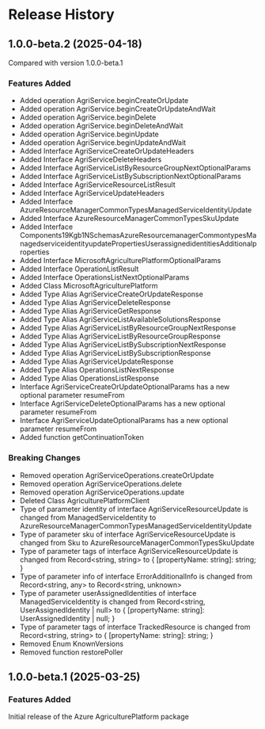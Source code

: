 # Release History
    
## 1.0.0-beta.2 (2025-04-18)
Compared with version 1.0.0-beta.1
    
### Features Added

  - Added operation AgriService.beginCreateOrUpdate
  - Added operation AgriService.beginCreateOrUpdateAndWait
  - Added operation AgriService.beginDelete
  - Added operation AgriService.beginDeleteAndWait
  - Added operation AgriService.beginUpdate
  - Added operation AgriService.beginUpdateAndWait
  - Added Interface AgriServiceCreateOrUpdateHeaders
  - Added Interface AgriServiceDeleteHeaders
  - Added Interface AgriServiceListByResourceGroupNextOptionalParams
  - Added Interface AgriServiceListBySubscriptionNextOptionalParams
  - Added Interface AgriServiceResourceListResult
  - Added Interface AgriServiceUpdateHeaders
  - Added Interface AzureResourceManagerCommonTypesManagedServiceIdentityUpdate
  - Added Interface AzureResourceManagerCommonTypesSkuUpdate
  - Added Interface Components19Kgb1NSchemasAzureResourcemanagerCommontypesManagedserviceidentityupdatePropertiesUserassignedidentitiesAdditionalproperties
  - Added Interface MicrosoftAgriculturePlatformOptionalParams
  - Added Interface OperationListResult
  - Added Interface OperationsListNextOptionalParams
  - Added Class MicrosoftAgriculturePlatform
  - Added Type Alias AgriServiceCreateOrUpdateResponse
  - Added Type Alias AgriServiceDeleteResponse
  - Added Type Alias AgriServiceGetResponse
  - Added Type Alias AgriServiceListAvailableSolutionsResponse
  - Added Type Alias AgriServiceListByResourceGroupNextResponse
  - Added Type Alias AgriServiceListByResourceGroupResponse
  - Added Type Alias AgriServiceListBySubscriptionNextResponse
  - Added Type Alias AgriServiceListBySubscriptionResponse
  - Added Type Alias AgriServiceUpdateResponse
  - Added Type Alias OperationsListNextResponse
  - Added Type Alias OperationsListResponse
  - Interface AgriServiceCreateOrUpdateOptionalParams has a new optional parameter resumeFrom
  - Interface AgriServiceDeleteOptionalParams has a new optional parameter resumeFrom
  - Interface AgriServiceUpdateOptionalParams has a new optional parameter resumeFrom
  - Added function getContinuationToken

### Breaking Changes

  - Removed operation AgriServiceOperations.createOrUpdate
  - Removed operation AgriServiceOperations.delete
  - Removed operation AgriServiceOperations.update
  - Deleted Class AgriculturePlatformClient
  - Type of parameter identity of interface AgriServiceResourceUpdate is changed from ManagedServiceIdentity to AzureResourceManagerCommonTypesManagedServiceIdentityUpdate
  - Type of parameter sku of interface AgriServiceResourceUpdate is changed from Sku to AzureResourceManagerCommonTypesSkuUpdate
  - Type of parameter tags of interface AgriServiceResourceUpdate is changed from Record<string, string> to {
        [propertyName: string]: string;
    }
  - Type of parameter info of interface ErrorAdditionalInfo is changed from Record<string, any> to Record<string, unknown>
  - Type of parameter userAssignedIdentities of interface ManagedServiceIdentity is changed from Record<string, UserAssignedIdentity | null> to {
        [propertyName: string]: UserAssignedIdentity | null;
    }
  - Type of parameter tags of interface TrackedResource is changed from Record<string, string> to {
        [propertyName: string]: string;
    }
  - Removed Enum KnownVersions
  - Removed function restorePoller
    
    
## 1.0.0-beta.1 (2025-03-25)

### Features Added

Initial release of the Azure AgriculturePlatform package
